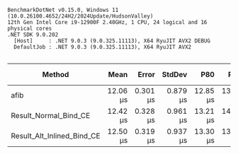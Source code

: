 ```

BenchmarkDotNet v0.15.0, Windows 11 (10.0.26100.4652/24H2/2024Update/HudsonValley)
12th Gen Intel Core i9-12900F 2.40GHz, 1 CPU, 24 logical and 16 physical cores
.NET SDK 9.0.202
  [Host]     : .NET 9.0.3 (9.0.325.11113), X64 RyuJIT AVX2 DEBUG
  DefaultJob : .NET 9.0.3 (9.0.325.11113), X64 RyuJIT AVX2


```
| Method                     | Mean     | Error    | StdDev   | P80      | P95      | Ratio        | RatioSD | Gen0   | Gen1   | Allocated | Alloc Ratio |
|--------------------------- |---------:|---------:|---------:|---------:|---------:|-------------:|--------:|-------:|-------:|----------:|------------:|
| afib                       | 12.06 μs | 0.301 μs | 0.879 μs | 12.85 μs | 13.71 μs |     baseline |         | 3.0670 | 0.1068 |   46.9 KB |             |
| Result_Normal_Bind_CE      | 12.42 μs | 0.328 μs | 0.961 μs | 13.21 μs | 14.10 μs | 1.04x slower |   0.11x | 3.1128 | 0.1068 |  47.52 KB |  1.01x more |
| Result_Alt_Inlined_Bind_CE | 12.50 μs | 0.319 μs | 0.937 μs | 13.30 μs | 13.96 μs | 1.04x slower |   0.11x | 3.1128 | 0.1221 |  47.55 KB |  1.01x more |
